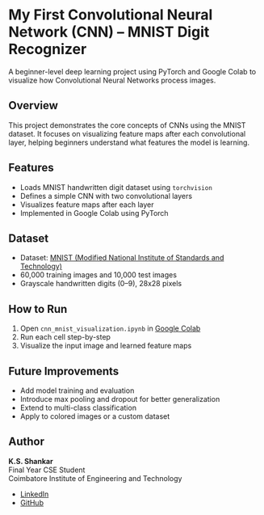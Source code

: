 # My First Convolutional Neural Network (CNN) – MNIST Digit Recognizer

A beginner-level deep learning project using PyTorch and Google Colab to visualize how Convolutional Neural Networks process images.

## Overview

This project demonstrates the core concepts of CNNs using the MNIST dataset. It focuses on visualizing feature maps after each convolutional layer, helping beginners understand what features the model is learning.

## Features

- Loads MNIST handwritten digit dataset using `torchvision`
- Defines a simple CNN with two convolutional layers
- Visualizes feature maps after each layer
- Implemented in Google Colab using PyTorch

## Dataset

- Dataset: [MNIST (Modified National Institute of Standards and Technology)](http://yann.lecun.com/exdb/mnist/)
- 60,000 training images and 10,000 test images
- Grayscale handwritten digits (0–9), 28x28 pixels

## How to Run

1. Open `cnn_mnist_visualization.ipynb` in [Google Colab](https://colab.research.google.com/)
2. Run each cell step-by-step
3. Visualize the input image and learned feature maps

## Future Improvements

- Add model training and evaluation
- Introduce max pooling and dropout for better generalization
- Extend to multi-class classification
- Apply to colored images or a custom dataset

## Author

**K.S. Shankar**  
Final Year CSE Student  
Coimbatore Institute of Engineering and Technology

- [LinkedIn](https://www.linkedin.com/in/k-s-shankar-169a17259/)
- [GitHub](https://github.com/Shankar20052005)

